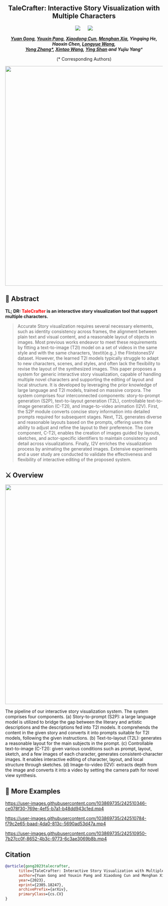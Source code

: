 <div align="center">

<h2>TaleCrafter: Interactive Story Visualization with Multiple Characters </h2> 

 <a href='https://arxiv.org/abs/2305.18247'><img src='https://img.shields.io/badge/ArXiv-2305.18247-red'></a> &nbsp;&nbsp;&nbsp;&nbsp;&nbsp;<a href='https://VideoCrafter.github.io/TaleCrafter'><img src='https://img.shields.io/badge/Project-Page-Green'></a> 
  
<!-- ## <b><font color="red"> TaleCrafter </font>: Interactive Story Visualization with Multiple Characters</b> -->

_**[Yuan Gong](https://github.com/yuanygong), [Youxin Pang](https://carlyx.github.io/), [Xiaodong Cun](http://vinthony.github.io/), [Menghan Xia](https://menghanxia.github.io/), Yingqing He, Haoxin Chen, [Longyue Wang](http://longyuewang.com/),<br> [Yong Zhang*](https://yzhang2016.github.io), [Xintao Wang](https://xinntao.github.io/), [Ying Shan](https://scholar.google.com/citations?hl=zh-CN&user=4oXBp9UAAAAJ) and Yujiu Yang***_
  
(* Corresponding Authors)


<p align="center"> <img src="assets/demo1.gif" width="700px"> </p>
 
<!-- <table class="center">
<td><img src="assets/demo1.gif"></td>
<td><img src="assets/demo2.gif"></td>
<td><img src="assets/demo3.gif"></td>
</table > -->

  </div>

## 🎏 Abstract
<b>TL; DR: <font color="red">TaleCrafter</font> is an interactive story visualization tool that support multiple characters.</b>

<!-- <details><summary>CLICK for the full abstract</summary> -->



> Accurate Story visualization requires several necessary elements, such as identity consistency across frames, the alignment between plain text and visual content, and a reasonable layout of objects in images. Most previous works endeavor to meet these requirements by fitting a text-to-image (T2I) model on a set of videos in the same style and with the same characters, \textit{e.g.,} the FlintstonesSV dataset. However, the learned T2I models typically struggle to adapt to new characters, scenes, and styles, and often lack the flexibility to revise the layout of the synthesized images.
This paper proposes a system for generic interactive story visualization, capable of handling multiple novel characters and supporting the editing of layout and local structure. It is developed by leveraging the prior knowledge of large language and T2I models, trained on massive corpora. The system comprises four interconnected components: story-to-prompt generation (S2P), text-to-layout generation (T2L), controllable text-to-image generation (C-T2I), and image-to-video animation (I2V). First, the S2P module converts concise story information into detailed prompts required for subsequent stages. Next, T2L generates diverse and reasonable layouts based on the prompts, offering users the ability to adjust and refine the layout to their preference. The core component, C-T2I, enables the creation of images guided by layouts, sketches, and actor-specific identifiers to maintain consistency and detail across visualizations. Finally, I2V enriches the visualization process by animating the generated images.
Extensive experiments and a user study are conducted to validate the effectiveness and flexibility of interactive editing of the proposed system.
<!-- </details> -->
<!-- <p align="center"> <img src="docs/static/images/teaser.jpg" width="100%"> </p> -->
  
## ⚔️ Overview

<p align="center"> <img src="docs/static/videos/Supplementary.gif" width="700px"> </p>
<!-- <p align="center"> <img src="assets/pipeline.jpg" width="100%"> </p> -->
The pipeline of our interactive story visualization system. The system comprises four components. (a) Story-to-prompt (S2P): a large language model is utilized to bridge the gap between the literary and artistic descriptions and the descriptions fed into T2I models. 
It comprehends the content in the given story and converts it into prompts suitable for T2I models, following the given instructions. 
(b) Text-to-layout (T2L): generates a reasonable layout for the main subjects in the prompt. 
(c) Controllable text-to-image (C-T2I): given various conditions such as prompt, layout, sketch, and a few images of each character, generates consistent-character images. It enables interactive editing of character, layout, and local structure through sketches. 
(d) Image-to-video (I2V): extracts depth from the image and converts it into a video by setting the camera path for novel view synthesis.

## 🌰 More Examples
https://user-images.githubusercontent.com/103869735/242510346-ce078f30-769e-4ef5-b7a1-b48dd943c1ed.mp4

https://user-images.githubusercontent.com/103869735/242510784-f79c2e65-baad-4da0-813c-5690ad53d47a.mp4

https://user-images.githubusercontent.com/103869735/242510950-7b27cc0f-8652-4b3c-9773-6c3ae3069b8b.mp4

<!-- ## 📀 Demo Video
<video src="https://github.com/VideoCrafter/TaleCrafter/blob/main/docs/static/videos/Supplementary.mp4?raw=true" controls>
</video> -->


## Citation
```bib
@article{gong2023talecrafter,
      title={TaleCrafter: Interactive Story Visualization with Multiple Characters}, 
      author={Yuan Gong and Youxin Pang and Xiaodong Cun and Menghan Xia and Haoxin Chen and Longyue Wang and Yong Zhang and Xintao Wang and Ying Shan and Yujiu Yang},
      year={2023},
      eprint={2305.18247},
      archivePrefix={arXiv},
      primaryClass={cs.CV}
}
```

